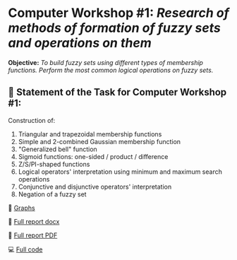 # **Computer Workshop #1:** *Research of methods of formation of fuzzy sets and operations on them*
**Objective:** *To build fuzzy sets using different types of membership functions. Perform the most common logical operations on fuzzy sets.*

## :brain: Statement of the Task for Computer Workshop #1:
Construction of:
1) Triangular and trapezoidal membership functions
2) Simple and 2-combined Gaussian membership function 
3) "Generalized bell" function
4) Sigmoid functions: one-sided / product / difference
5) Z/S/PI-shaped functions
6) Logical operators' interpretation using minimum and maximum search operations
7) Conjunctive and disjunctive operators' interpretation
8) Negation of a fuzzy set

:eyes: [Graphs](https://github.com/MilaHalko/S5_AI/tree/Lab1/Graphs)

:memo: [Full report docx](https://github.com/MilaHalko/S5_AI/blob/Lab1/Reports/Halko_Mila_Lab1.docx) 

:book: [Full report PDF](https://github.com/MilaHalko/S5_AI/blob/Lab1/Reports/Halko_Mila_Lab1.pdf)

:computer: [Full code](https://github.com/MilaHalko/S5_AI/blob/Lab1/main.py)
